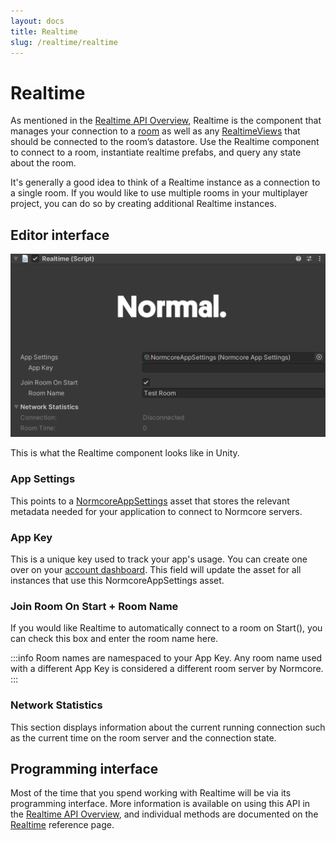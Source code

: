 ```yaml
---
layout: docs
title: Realtime
slug: /realtime/realtime
---
```

# Realtime

As mentioned in the [Realtime API Overview](./readme.md), Realtime is the component that manages your connection to a [room](../room/room.md) as well as any [RealtimeViews](./realtimeview.md) that should be connected to the room’s datastore. Use the Realtime component to connect to a room, instantiate realtime prefabs, and query any state about the room.

It's generally a good idea to think of a Realtime instance as a connection to a single room. If you would like to use multiple rooms in your multiplayer project, you can do so by creating additional Realtime instances.

## Editor interface
![](./assets/realtime.png "The Realtime inspector in Unity.")

This is what the Realtime component looks like in Unity. 

### App Settings
This points to a [NormcoreAppSettings](../reference/classes/Normal.NormcoreAppSettings.md) asset that stores the relevant metadata needed for your application to connect to Normcore servers.

### App Key
This is a unique key used to track your app's usage. You can create one over on your [account dashboard](https://normcore.io/dashboard). This field will update the asset for all instances that use this NormcoreAppSettings asset.

### Join Room On Start + Room Name
If you would like Realtime to automatically connect to a room on Start(), you can check this box and enter the room name here.

:::info
Room names are namespaced to your App Key. Any room name used with a different App Key is considered a different room server by Normcore.
:::

### Network Statistics
This section displays information about the current running connection such as the current time on the room server and the connection state.

## Programming interface
Most of the time that you spend working with Realtime will be via its programming interface. More information is available on using this API in the [Realtime API Overview](./readme.md), and individual methods are documented on the [Realtime](../reference/classes/Normal.Realtime.Realtime.md) reference page.
